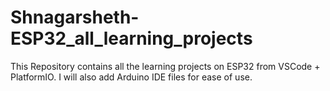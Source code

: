 # Shnagarsheth-ESP32_all_learning_projects
This Repository contains all the learning projects on ESP32 from VSCode + PlatformIO.   I will also add Arduino IDE files for ease of use. 
